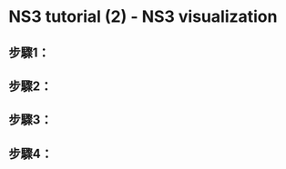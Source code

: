NS3 tutorial (2) - NS3 visualization
=========================

步驟1：
---------------



步驟2：
---------------



步驟3：
---------------



步驟4：
---------------

